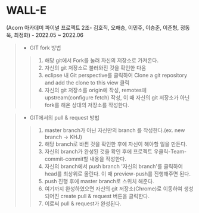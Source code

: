 # WALL-E
(Acorn 아카데미 파이널 프로젝트 2조- 김호직, 오해승, 이민주, 이승준, 이준형, 정동욱, 최정화) - 2022.05 ~ 2022.06

> * GIT fork 방법
>> 1. 해당 git에서 Fork를 눌러 자신의 저장소로 가져온다.
>> 2. 자신의 git 저장소로 불러와진 것을 확인한 다음
>> 3. eclipse 내 Git perspective를 클릭하여 Clone a git repository and add the clone to this view 클릭
>> 4. 자신의 git 저장소를 origin에 작성, remotes에 upstream(configure fetch) 작성, 이 때 자신의 git 저장소가 아닌 fork를 해온 상대의 저장소를 작성한다.

> * GIT에서의 pull & request 방법
>> 1. master branch가 아닌 자신만의 branch 를 작성한다.(ex. new branch -> KHJ)
>> 2. 해당 branch로 바뀐 것을 확인한 후에 자신이 해야할 일을 만든다.
>> 3. 자신의 branch가 완성된 것을 확인 후에 프로젝트 우클릭-Team-commit-commit할 내용을 작성한다.
>> 4. 자신의 branch에서 push branch '자신의 branch'를 클릭하여 head를 최상위로 올린다. 이 때 preview-push를 진행해주면 된다.
>> 5. push 진행 후에 master branch로 스위치 해준다.
>> 6. 여기까지 완성하였으면 자신의 git 저장소(Chrome)로 이동하여 생성되어진 create pull & request 버튼을 클릭한다.
>> 7. 이로써 pull & request가 완성된다.
